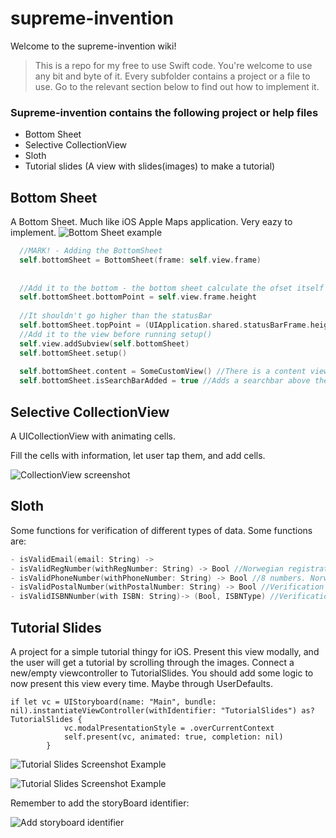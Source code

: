 # supreme-invention
Welcome to the supreme-invention wiki!


> This is a repo for my free to use Swift code. 
> You're welcome to use any bit and byte of it. 
> Every subfolder contains a project or a file to use.
> Go to the relevant section below to find out how to implement it.

### Supreme-invention contains the following project or help files
- Bottom Sheet 
- Selective CollectionView
- Sloth
- Tutorial slides (A view with slides(images) to make a tutorial)

## Bottom Sheet

A Bottom Sheet. Much like iOS Apple Maps application.
Very eazy to implement.
![Bottom Sheet example](http://i.imgur.com/UCybHN5.png)

``` Swift
  //MARK! - Adding the BottomSheet
  self.bottomSheet = BottomSheet(frame: self.view.frame)
        
        
  //Add it to the bottom - the bottom sheet calculate the ofset itself
  self.bottomSheet.bottomPoint = self.view.frame.height
        
  //It shouldn't go higher than the statusBar
  self.bottomSheet.topPoint = (UIApplication.shared.statusBarFrame.height)
  //Add it to the view before running setup()
  self.view.addSubview(self.bottomSheet)
  self.bottomSheet.setup()
  
  self.bottomSheet.content = SomeCustomView() //There is a content view where you can add your own content
  self.bottomSheet.isSearchBarAdded = true //Adds a searchbar above the content view
```



## Selective CollectionView

A UICollectionView with animating cells.

Fill the cells with information, let user tap them, and add cells.

![CollectionView screenshot](http://i.imgur.com/nTxkTcw.png)

## Sloth

Some functions for verification of different types of data.
Some functions are:

``` Swift
- isValidEmail(email: String) ->
- isValidRegNumber(withRegNumber: String) -> Bool //Norwegian registration numbers
- isValidPhoneNumber(withPhoneNumber: String) -> Bool //8 numbers. Norwegian phone numbers, Excluding country code
- isValidPostalNumber(withPostalNumber: String) -> Bool //Verification of Norwegian phone numbers
- isValidISBNNumber(with ISBN: String)-> (Bool, ISBNType) //Verification of ISBN 13 and ISBN 10
```

## Tutorial Slides

A project for a simple tutorial thingy for iOS. Present this view modally, and the user will get a tutorial by scrolling through the images.
Connect a new/empty viewcontroller to TutorialSlides.
You should add some logic to now present this view every time. Maybe through UserDefaults.

```
if let vc = UIStoryboard(name: "Main", bundle: nil).instantiateViewController(withIdentifier: "TutorialSlides") as? TutorialSlides {
            vc.modalPresentationStyle = .overCurrentContext
            self.present(vc, animated: true, completion: nil)
        }
```

![Tutorial Slides Screenshot Example](http://imgur.com/eaQVdkW)

![Tutorial Slides Screenshot Example](http://imgur.com/ezmOEtZ)

Remember to add the storyBoard identifier:

![Add storyboard identifier](http://imgur.com/Za2GxbZ)
